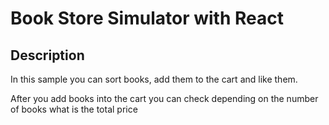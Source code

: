 # Book Store Simulator with React

## Description

In this sample you can sort books, add them to the cart and like them.

After you add books into the cart you can check depending on the number of books what is the total price
